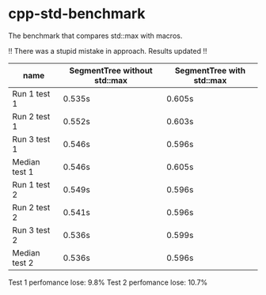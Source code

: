 # cpp-std-benchmark
The benchmark that compares std::max with macros.

!! There was a stupid mistake in approach. Results updated !!

| name          | SegmentTree without std::max | SegmentTree with std::max |
|---------------|------------------------------|---------------------------|
| Run 1 test 1  | 0.535s                       | 0.605s                    |
| Run 2 test 1  | 0.552s                       | 0.603s                    |
| Run 3 test 1  | 0.546s                       | 0.596s                    |
| Median test 1 | 0.546s                       | 0.605s                    |
| Run 1 test 2  | 0.549s                       | 0.596s                    |
| Run 2 test 2  | 0.541s                       | 0.596s                    |
| Run 3 test 2  | 0.536s                       | 0.599s                    |
| Median test 2 | 0.536s                       | 0.596s                    |

Test 1 perfomance lose: 9.8%
Test 2 perfomance lose: 10.7%
